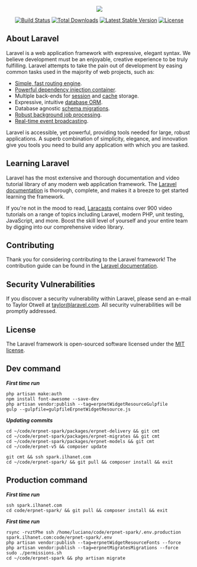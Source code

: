 <p align="center"><img src="https://laravel.com/assets/img/components/logo-laravel.svg"></p>

<p align="center">
<a href="https://travis-ci.org/laravel/framework"><img src="https://travis-ci.org/laravel/framework.svg" alt="Build Status"></a>
<a href="https://packagist.org/packages/laravel/framework"><img src="https://poser.pugx.org/laravel/framework/d/total.svg" alt="Total Downloads"></a>
<a href="https://packagist.org/packages/laravel/framework"><img src="https://poser.pugx.org/laravel/framework/v/stable.svg" alt="Latest Stable Version"></a>
<a href="https://packagist.org/packages/laravel/framework"><img src="https://poser.pugx.org/laravel/framework/license.svg" alt="License"></a>
</p>

## About Laravel

Laravel is a web application framework with expressive, elegant syntax. We believe development must be an enjoyable, creative experience to be truly fulfilling. Laravel attempts to take the pain out of development by easing common tasks used in the majority of web projects, such as:

- [Simple, fast routing engine](https://laravel.com/docs/routing).
- [Powerful dependency injection container](https://laravel.com/docs/container).
- Multiple back-ends for [session](https://laravel.com/docs/session) and [cache](https://laravel.com/docs/cache) storage.
- Expressive, intuitive [database ORM](https://laravel.com/docs/eloquent).
- Database agnostic [schema migrations](https://laravel.com/docs/migrations).
- [Robust background job processing](https://laravel.com/docs/queues).
- [Real-time event broadcasting](https://laravel.com/docs/broadcasting).

Laravel is accessible, yet powerful, providing tools needed for large, robust applications. A superb combination of simplicity, elegance, and innovation give you tools you need to build any application with which you are tasked.

## Learning Laravel

Laravel has the most extensive and thorough documentation and video tutorial library of any modern web application framework. The [Laravel documentation](https://laravel.com/docs) is thorough, complete, and makes it a breeze to get started learning the framework.

If you're not in the mood to read, [Laracasts](https://laracasts.com) contains over 900 video tutorials on a range of topics including Laravel, modern PHP, unit testing, JavaScript, and more. Boost the skill level of yourself and your entire team by digging into our comprehensive video library.

## Contributing

Thank you for considering contributing to the Laravel framework! The contribution guide can be found in the [Laravel documentation](http://laravel.com/docs/contributions).

## Security Vulnerabilities

If you discover a security vulnerability within Laravel, please send an e-mail to Taylor Otwell at taylor@laravel.com. All security vulnerabilities will be promptly addressed.

## License

The Laravel framework is open-sourced software licensed under the [MIT license](http://opensource.org/licenses/MIT).

## Dev command
***First time run***
```shell
php artisan make:auth
npm install font-awesome --save-dev
php artisan vendor:publish --tag=erpnetWidgetResourceGulpfile
gulp --gulpfile=gulpfileErpnetWidgetResource.js
```

***Updating commits***
```shell
cd ~/code/erpnet-spark/packages/erpnet-delivery && git cmt
cd ~/code/erpnet-spark/packages/erpnet-migrates && git cmt
cd ~/code/erpnet-spark/packages/erpnet-models && git cmt
cd ~/code/erpnet-v5 && composer update

git cmt && ssh spark.ilhanet.com
cd ~/code/erpnet-spark/ && git pull && composer install && exit
```

## Production command
***First time run***
```shell
ssh spark.ilhanet.com
cd code/erpnet-spark/ && git pull && composer install && exit
```

***First time run***
```shell
rsync -rvztPhe ssh /home/luciano/code/erpnet-spark/.env.production spark.ilhanet.com:code/erpnet-spark/.env
php artisan vendor:publish --tag=erpnetWidgetResourceFonts --force
php artisan vendor:publish --tag=erpnetMigratesMigrations --force
sudo ./permissions.sh
cd ~/code/erpnet-spark && php artisan migrate
```
